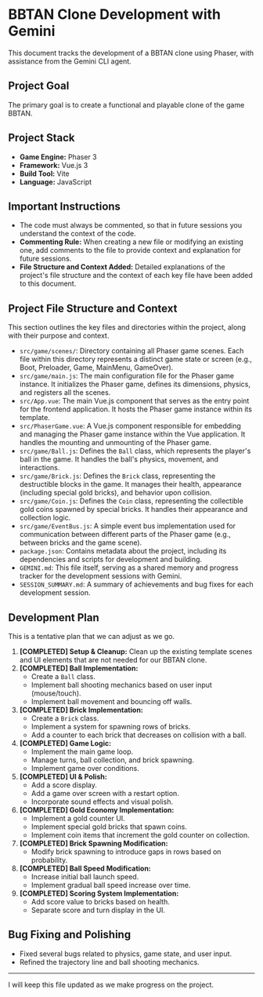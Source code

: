 # BBTAN Clone Development with Gemini

This document tracks the development of a BBTAN clone using Phaser, with assistance from the Gemini CLI agent.

## Project Goal

The primary goal is to create a functional and playable clone of the game BBTAN.

## Project Stack

*   **Game Engine:** Phaser 3
*   **Framework:** Vue.js 3
*   **Build Tool:** Vite
*   **Language:** JavaScript

## Important Instructions

*   The code must always be commented, so that in future sessions you understand the context of the code.
*   **Commenting Rule:** When creating a new file or modifying an existing one, add comments to the file to provide context and explanation for future sessions.
*   **File Structure and Context Added:** Detailed explanations of the project's file structure and the context of each key file have been added to this document.

## Project File Structure and Context

This section outlines the key files and directories within the project, along with their purpose and context.

*   `src/game/scenes/`: Directory containing all Phaser game scenes. Each file within this directory represents a distinct game state or screen (e.g., Boot, Preloader, Game, MainMenu, GameOver).
*   `src/game/main.js`: The main configuration file for the Phaser game instance. It initializes the Phaser game, defines its dimensions, physics, and registers all the scenes.
*   `src/App.vue`: The main Vue.js component that serves as the entry point for the frontend application. It hosts the Phaser game instance within its template.
*   `src/PhaserGame.vue`: A Vue.js component responsible for embedding and managing the Phaser game instance within the Vue application. It handles the mounting and unmounting of the Phaser game.
*   `src/game/Ball.js`: Defines the `Ball` class, which represents the player's ball in the game. It handles the ball's physics, movement, and interactions.
*   `src/game/Brick.js`: Defines the `Brick` class, representing the destructible blocks in the game. It manages their health, appearance (including special gold bricks), and behavior upon collision.
*   `src/game/Coin.js`: Defines the `Coin` class, representing the collectible gold coins spawned by special bricks. It handles their appearance and collection logic.
*   `src/game/EventBus.js`: A simple event bus implementation used for communication between different parts of the Phaser game (e.g., between bricks and the game scene).
*   `package.json`: Contains metadata about the project, including its dependencies and scripts for development and building.
*   `GEMINI.md`: This file itself, serving as a shared memory and progress tracker for the development sessions with Gemini.
*   `SESSION_SUMMARY.md`: A summary of achievements and bug fixes for each development session.

## Development Plan

This is a tentative plan that we can adjust as we go.

1.  **[COMPLETED] Setup & Cleanup:** Clean up the existing template scenes and UI elements that are not needed for our BBTAN clone.
2.  **[COMPLETED] Ball Implementation:**
    *   Create a `Ball` class.
    *   Implement ball shooting mechanics based on user input (mouse/touch).
    *   Implement ball movement and bouncing off walls.
3.  **[COMPLETED] Brick Implementation:**
    *   Create a `Brick` class.
    *   Implement a system for spawning rows of bricks.
    *   Add a counter to each brick that decreases on collision with a ball.
4.  **[COMPLETED] Game Logic:**
    *   Implement the main game loop.
    *   Manage turns, ball collection, and brick spawning.
    *   Implement game over conditions.
5.  **[COMPLETED] UI & Polish:**
    *   Add a score display.
    *   Add a game over screen with a restart option.
    *   Incorporate sound effects and visual polish.
6.  **[COMPLETED] Gold Economy Implementation:**
    *   Implement a gold counter UI.
    *   Implement special gold bricks that spawn coins.
    *   Implement coin items that increment the gold counter on collection.
7.  **[COMPLETED] Brick Spawning Modification:**
    *   Modify brick spawning to introduce gaps in rows based on probability.
8.  **[COMPLETED] Ball Speed Modification:**
    *   Increase initial ball launch speed.
    *   Implement gradual ball speed increase over time.
9.  **[COMPLETED] Scoring System Implementation:**
    *   Add score value to bricks based on health.
    *   Separate score and turn display in the UI.

## Bug Fixing and Polishing

*   Fixed several bugs related to physics, game state, and user input.
*   Refined the trajectory line and ball shooting mechanics.

---

I will keep this file updated as we make progress on the project.